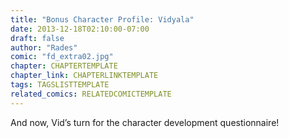 ```yaml
---
title: "Bonus Character Profile: Vidyala"
date: 2013-12-18T02:10:00-07:00
draft: false
author: "Rades"
comic: "fd_extra02.jpg"
chapter: CHAPTERTEMPLATE
chapter_link: CHAPTERLINKTEMPLATE
tags: TAGSLISTTEMPLATE
related_comics: RELATEDCOMICTEMPLATE
---
```


And now, Vid’s turn for the character development questionnaire!

